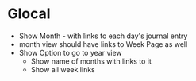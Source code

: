 # Glocal

- Show Month - with links to each day's journal entry
- month view should have links to Week Page as well
- Show Option to go to year view
  - Show name of months with links to it
  - Show all week links